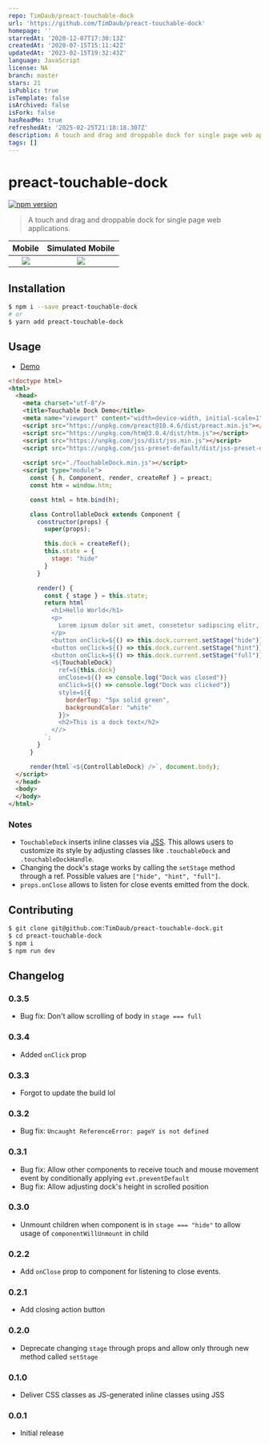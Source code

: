 ```yaml
---
repo: TimDaub/preact-touchable-dock
url: 'https://github.com/TimDaub/preact-touchable-dock'
homepage: ''
starredAt: '2020-12-07T17:30:13Z'
createdAt: '2020-07-15T15:11:42Z'
updatedAt: '2023-02-15T19:32:43Z'
language: JavaScript
license: NA
branch: master
stars: 21
isPublic: true
isTemplate: false
isArchived: false
isFork: false
hasReadMe: true
refreshedAt: '2025-02-25T21:18:18.307Z'
description: A touch and drag and droppable dock for single page web applications.
tags: []
---
```


# preact-touchable-dock
[![npm version](https://badge.fury.io/js/preact-touchable-dock.svg)](https://badge.fury.io/js/preact-touchable-dock)

> A touch and drag and droppable dock for single page web applications.

Mobile|Simulated Mobile
:-------------------------:|:-------------------------:
![](./assets/demo-touch.gif)  |  ![](./assets/demo-touch-simulated.gif)

## Installation

```bash
$ npm i --save preact-touchable-dock
# or
$ yarn add preact-touchable-dock
```

## Usage

- [Demo](https://jsfiddle.net/bkcu1qfj/1/)

```html
<!doctype html>
<html>
  <head>
    <meta charset="utf-8"/>
    <title>Touchable Dock Demo</title>
    <meta name="viewport" content="width=device-width, initial-scale=1" />
    <script src="https://unpkg.com/preact@10.4.6/dist/preact.min.js"></script>
    <script src="https://unpkg.com/htm@3.0.4/dist/htm.js"></script>
    <script src="https://unpkg.com/jss/dist/jss.min.js"></script>
    <script src="https://unpkg.com/jss-preset-default/dist/jss-preset-default.min.js"></script>
    
    <script src="./TouchableDock.min.js"></script>
    <script type="module">
      const { h, Component, render, createRef } = preact;
      const htm = window.htm;

      const html = htm.bind(h);

      class ControllableDock extends Component {
        constructor(props) {
          super(props);

          this.dock = createRef();  
          this.state = {
            stage: "hide"
          }
        }

        render() {
          const { stage } = this.state;
          return html`
            <h1>Hello World</h1>
            <p>
              Lorem ipsum dolor sit amet, consetetur sadipscing elitr, sed diam nonumy eirmod tempor invidunt ut labore et dolore magna aliquyam erat, sed diam voluptua. At vero eos et accusam et justo duo dolores et ea rebum. Stet clita kasd gubergren, no sea takimata sanctus est Lorem ipsum dolor sit amet. Lorem ipsum dolor sit amet, consetetur sadipscing elitr, sed diam nonumy eirmod tempor invidunt ut labore et dolore magna aliquyam erat, sed diam voluptua. At vero eos et accusam et justo duo dolores et ea rebum. Stet clita kasd gubergren, no sea takimata sanctus est Lorem ipsum dolor sit amet.
            </p>
            <button onClick=${() => this.dock.current.setStage("hide")}>hide</button>
            <button onClick=${() => this.dock.current.setStage("hint")}>hint</button>
            <button onClick=${() => this.dock.current.setStage("full")}>full</button>
            <${TouchableDock}
              ref=${this.dock}
              onClose=${() => console.log("Dock was closed")}
              onClick=${() => console.log("Dock was clicked")}
              style=${{
                borderTop: "5px solid green",
                backgroundColor: "white"
              }}>
              <h2>This is a dock text</h2> 
            <//>
          `;
        }
      }

      render(html`<${ControllableDock} />`, document.body);
  </script>
  </head>
  <body>
  </body>
</html>
```

### Notes

- `TouchableDock` inserts inline classes via [JSS](https://cssinjs.org). This
allows users to customize its style by adjusting classes like  `.touchableDock`
and `.touchableDockHandle`.
- Changing the dock's stage works by calling the `setStage` method through a
ref. Possible values are `["hide", "hint", "full"]`.
- `props.onClose` allows to listen for close events emitted from the dock.

## Contributing

```bash
$ git clone git@github.com:TimDaub/preact-touchable-dock.git
$ cd preact-touchable-dock
$ npm i
$ npm run dev
```

## Changelog

### 0.3.5

- Bug fix: Don't allow scrolling of body in `stage === full`

### 0.3.4

- Added `onClick` prop

### 0.3.3

- Forgot to update the build lol

### 0.3.2

- Bug fix: `Uncaught ReferenceError: pageY is not defined`

### 0.3.1

- Bug fix: Allow other components to receive touch and mouse movement event by
conditionally applying `evt.preventDefault`
- Bug fix: Allow adjusting dock's height in scrolled position

### 0.3.0

- Unmount children when component is in `stage === "hide"` to allow usage of
`componentWillUnmount` in child

### 0.2.2

- Add `onClose` prop to component for listening to close events.

### 0.2.1

- Add closing action button

### 0.2.0

- Deprecate changing `stage` through props and allow only through new method 
called `setStage`

### 0.1.0

- Deliver CSS classes as JS-generated inline classes using JSS

### 0.0.1

- Initial release
